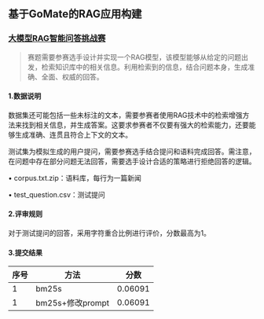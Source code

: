 ## 基于GoMate的RAG应用构建

### [大模型RAG智能问答挑战赛](https://challenge.xfyun.cn/topic/info?type=RAG-quiz)

> 赛题需要参赛选手设计并实现一个RAG模型，该模型能够从给定的问题出发，检索知识库中的相关信息。利用检索到的信息，结合问题本身，生成准确、全面、权威的回答。

#### 1.数据说明

数据集还可能包括一些未标注的文本，需要参赛者使用RAG技术中的检索增强方法来找到相关信息，并生成答案。这要求参赛者不仅要有强大的检索能力，还要能够生成准确、连贯且符合上下文的文本。

测试集为模拟生成的用户提问，需要参赛选手结合提问和语料完成回答。需注意，在问题中存在部分问题无法回答，需要选手设计合适的策略进行拒绝回答的逻辑。

• corpus.txt.zip：语料库，每行为一篇新闻

• test_question.csv：测试提问

#### 2.评审规则

对于测试提问的回答，采用字符重合比例进行评价，分数最高为1。

#### 3.提交结果

| 序号 | 方法            | 分数 |
|----|---------------|----|
| 1  | bm25s   | 0.06091   |
| 1  | bm25s+修改prompt | 0.06091   |
